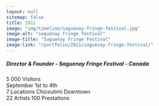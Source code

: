 ```yaml
---
layout: null
sitemap: false
title: 2011
image: "img/timeline/saguenay-fringe-festival.jpg"
image-alt: "saguenay fringe festival"
image-title: "Saguenay Fringe Festival"
image-link: "/portfolio/2011/saguenay-fringe-festival/"
---
```

##### Director & Founder - Saguenay Fringe Festival - Canada
5 000 Visitors  
September 1st to 4th  
7 Locations Chicoutimi Downtown  
22 Artists 100 Prestations